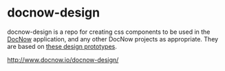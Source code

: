 # docnow-design 

docnow-design is a repo for creating css components to be used in the [DocNow](https://github.com/docnow/docnow) application, and any other DocNow projects as appropriate.  They are based on [these design prototypes](https://projects.invisionapp.com/share/VPBXQBIK2).

http://www.docnow.io/docnow-design/
